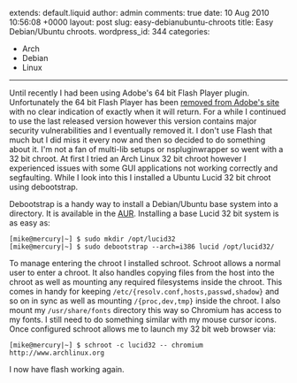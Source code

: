 extends: default.liquid
author: admin
comments: true
date: 10 Aug 2010 10:56:08 +0000
layout: post
slug: easy-debianubuntu-chroots
title: Easy Debian/Ubuntu chroots.
wordpress_id: 344
categories:
- Arch
- Debian
- Linux
---

Until recently I had been using Adobe's 64 bit Flash Player plugin.
Unfortunately the 64 bit Flash Player has been [removed from Adobe's site][0]
with no clear indication of exactly when it will return. For a while I continued
to use the last released version however this version contains major security
vulnerabilities and I eventually removed it. I don't use Flash that much but I
did miss it every now and then so decided to do something about it. I'm not a
fan of multi-lib setups or nspluginwrapper so went with a 32 bit chroot. At
first I tried an Arch Linux 32 bit chroot however I experienced issues with some
GUI applications not working correctly and segfaulting. While I look into this I
installed a Ubuntu Lucid 32 bit chroot using debootstrap.

Debootstrap is a handy way to install a Debian/Ubuntu base system into a
directory. It is available in the [AUR][1]. Installing a base Lucid 32 bit
system is as easy as:

	[mike@mercury|~] $ sudo mkdir /opt/lucid32
	[mike@mercury|~] $ sudo debootstrap --arch=i386 lucid /opt/lucid32/

To manage entering the chroot I installed schroot. Schroot allows a normal user
to enter a chroot. It also handles copying files from the host into the chroot
as well as mounting any required filesystems inside the chroot. This comes in
handy for keeping `/etc/{resolv.conf,hosts,passwd,shadow}` and so on in sync as
well as mounting `/{proc,dev,tmp}` inside the chroot. I also mount my
`/usr/share/fonts` directory this way so Chromium has access to my fonts. I still
need to do something similar with my mouse cursor icons. Once configured schroot
allows me to launch my 32 bit web browser via:

	[mike@mercury|~] $ schroot -c lucid32 -- chromium http://www.archlinux.org

I now have flash working again.

[0]: http://labs.adobe.com/technologies/flashplayer10/64bit.html
[1]: http://aur.archlinux.org/packages.php?ID=2970

